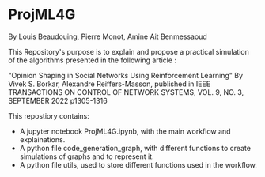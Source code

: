 # ProjML4G

By Louis Beaudouing, Pierre Monot, Amine Ait Benmessaoud

This Repository's purpose is to explain and propose a practical simulation of the algorithms presented in the following article :

"Opinion Shaping in Social Networks Using Reinforcement Learning" By Vivek S. Borkar, Alexandre Reiffers-Masson, 
published in IEEE TRANSACTIONS ON CONTROL OF NETWORK SYSTEMS, VOL. 9, NO. 3, SEPTEMBER 2022 p1305-1316

This repostiory contains: 
- A jupyter notebook ProjML4G.ipynb, with the main workflow and explainations. 
- A python file code_generation_graph, with different functions to create simulations of graphs and to represent it.
- A python file utils, used to store different functions used in the workflow.
